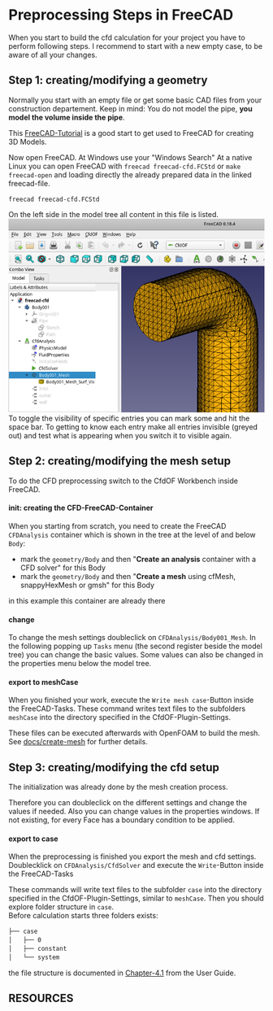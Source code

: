 Preprocessing Steps in FreeCAD
======================================================================

When you start to build the cfd calculation for your project you have to perform following steps. 
I recommend to start with a new empty case, to be aware of all your changes. 



Step 1: creating/modifying a geometry
------------------------------------------------------------

Normally you start with an empty file or get some basic CAD files from your construction departement. 
Keep in mind: You do not model the pipe, **you model the volume inside the pipe**. 

This [FreeCAD-Tutorial] is a good start to get used to FreeCAD for creating 3D Models.  


Now open FreeCAD. 
At Windows use your "Windows Search"
At a native Linux you can open FreeCAD with `freecad freecad-cfd.FCStd` or `make freecad-open` and loading directly the already prepared data in the linked freecad-file. 

    freecad freecad-cfd.FCStd


On the left side in the model tree all content in this file is listed.  
![](docs/resources/freecad-combo-view.png)  
To toggle the visibility of specific entries you can mark some and hit the space bar. 
To getting to know each entry make all entries invisible (greyed out) and test what is appearing when you switch it to visible again. 



Step 2: creating/modifying the mesh setup
------------------------------------------------------------

To do the CFD preprocessing switch to the CfdOF Workbench inside FreeCAD. 

#### init: creating the CFD-FreeCAD-Container
When you starting from scratch, you need to create the FreeCAD `CFDAnalysis` container which is shown in the tree at the level of and below `Body`: 
* mark the `geometry/Body` and then "**Create an analysis** container with a CFD solver" for this Body
* mark the `geometry/Body` and then "**Create a mesh** using cfMesh, snappyHexMesh or gmsh" for this Body

in this example this container are already there

#### change
To change the mesh settings doubleclick on `CFDAnalysis/Body001_Mesh`. 
In the following popping up `Tasks` menu (the second register beside the model tree) you can change the basic values. 
Some values can also be changed in the properties menu below the model tree. 

#### export to meshCase
When you finished your work, execute the `Write mesh case`-Button inside the FreeCAD-Tasks. 
These command writes text files to the subfolders `meshCase` into the directory specified in the CfdOF-Plugin-Settings. 

These files can be executed afterwards with OpenFOAM to build the mesh. 
See [docs/create-mesh](create-mesh.md) for further details.  




Step 3: creating/modifying the cfd setup
------------------------------------------------------------

The initialization was already done by the mesh creation process. 

Therefore you can doubleclick on the different settings and change the values if needed. 
Also you can change values in the properties windows. 
If not existing, for every Face has a boundary condition to be applied. 

#### export to case
When the preprocessing is finished you export the mesh and cfd settings. 
Doublecklick on `CFDAnalysis/CfdSolver` and execute the `Write`-Button inside the FreeCAD-Tasks

These commands will write text files to the subfolder `case` into the directory specified in the CfdOF-Plugin-Settings, similar to `meshCase`. 
Then you should explore folder structure in `case`.  
Before calculation starts three folders exists:  
~~~bash
├── case
│   ├── 0
│   ├── constant
│   └── system
~~~
the file structure is documented in [Chapter-4.1] from the User Guide.




RESOURCES
------------------------------------------------------------

[FreeCAD-Tutorial]:         https://www.freecadweb.org/wiki/Creating_a_simple_part_with_PartDesign 
[Chapter-4.1]:              https://cfd.direct/openfoam/user-guide/v7-case-file-structure/#x16-1220004.1
